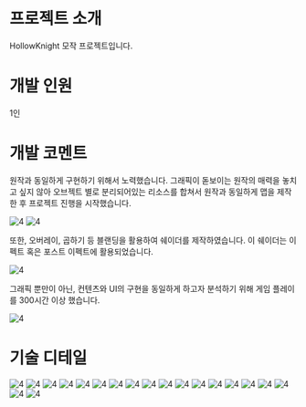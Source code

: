 # 프로젝트 소개
HollowKnight 모작 프로젝트입니다.

# 개발 인원
1인

# 개발 코멘트
원작과 동일하게 구현하기 위해서 노력했습니다. 
그래픽이 돋보이는 원작의 매력을 놓치고 싶지 않아 오브젝트 별로 분리되어있는 리소스를 합쳐서 원작과 동일하게 맵을 제작한 후 프로젝트 진행을 시작했습니다. 

![4](https://github.com/00moa00/hollowknight/blob/main/HollowKnight/PDF/image.png?raw=true)
![4](https://github.com/00moa00/hollowknight/blob/main/HollowKnight/PDF/image2.png?raw=true)

또한, 오버레이, 곱하기 등 블랜딩을 활용하여 쉐이더를 제작하였습니다. 이 쉐이더는 이펙트 혹은 포스트 이펙트에 활용되었습니다. 


![4](https://github.com/00moa00/hollowknight/blob/main/HollowKnight/PDF/image3.png?raw=true)

그래픽 뿐만이 아닌, 컨텐츠와 UI의 구현을 동일하게 하고자 분석하기 위해 게임 플레이를 300시간 이상 했습니다.


![4](https://github.com/00moa00/hollowknight/blob/main/HollowKnight/PDF/image4.png?raw=true)


# 기술 디테일

![4](https://github.com/00moa00/hollowknight/blob/main/HollowKnight/PDF/%EC%8A%AC%EB%9D%BC%EC%9D%B4%EB%93%9C29.PNG?raw=true)
![4](https://github.com/00moa00/hollowknight/blob/main/HollowKnight/PDF/%EC%8A%AC%EB%9D%BC%EC%9D%B4%EB%93%9C30.PNG?raw=true)
![4](https://github.com/00moa00/hollowknight/blob/main/HollowKnight/PDF/%EC%8A%AC%EB%9D%BC%EC%9D%B4%EB%93%9C31.PNG?raw=true)
![4](https://github.com/00moa00/hollowknight/blob/main/HollowKnight/PDF/%EC%8A%AC%EB%9D%BC%EC%9D%B4%EB%93%9C32.PNG?raw=true)
![4](https://github.com/00moa00/hollowknight/blob/main/HollowKnight/PDF/%EC%8A%AC%EB%9D%BC%EC%9D%B4%EB%93%9C33.PNG?raw=true)
![4](https://github.com/00moa00/hollowknight/blob/main/HollowKnight/PDF/%EC%8A%AC%EB%9D%BC%EC%9D%B4%EB%93%9C34.PNG?raw=true)
![4](https://github.com/00moa00/hollowknight/blob/main/HollowKnight/PDF/%EC%8A%AC%EB%9D%BC%EC%9D%B4%EB%93%9C35.PNG?raw=true)
![4](https://github.com/00moa00/hollowknight/blob/main/HollowKnight/PDF/%EC%8A%AC%EB%9D%BC%EC%9D%B4%EB%93%9C36.PNG?raw=true)
![4](https://github.com/00moa00/hollowknight/blob/main/HollowKnight/PDF/%EC%8A%AC%EB%9D%BC%EC%9D%B4%EB%93%9C37.PNG?raw=true)
![4](https://github.com/00moa00/hollowknight/blob/main/HollowKnight/PDF/%EC%8A%AC%EB%9D%BC%EC%9D%B4%EB%93%9C38.PNG?raw=true)
![4](https://github.com/00moa00/hollowknight/blob/main/HollowKnight/PDF/%EC%8A%AC%EB%9D%BC%EC%9D%B4%EB%93%9C39.PNG?raw=true)
![4](https://github.com/00moa00/hollowknight/blob/main/HollowKnight/PDF/%EC%8A%AC%EB%9D%BC%EC%9D%B4%EB%93%9C40.PNG?raw=true)
![4](https://github.com/00moa00/hollowknight/blob/main/HollowKnight/PDF/%EC%8A%AC%EB%9D%BC%EC%9D%B4%EB%93%9C41.PNG?raw=true)
![4](https://github.com/00moa00/hollowknight/blob/main/HollowKnight/PDF/%EC%8A%AC%EB%9D%BC%EC%9D%B4%EB%93%9C42.PNG?raw=true)
![4](https://github.com/00moa00/hollowknight/blob/main/HollowKnight/PDF/%EC%8A%AC%EB%9D%BC%EC%9D%B4%EB%93%9C43.PNG?raw=true)
![4](https://github.com/00moa00/hollowknight/blob/main/HollowKnight/PDF/%EC%8A%AC%EB%9D%BC%EC%9D%B4%EB%93%9C44.PNG?raw=true)
![4](https://github.com/00moa00/hollowknight/blob/main/HollowKnight/PDF/%EC%8A%AC%EB%9D%BC%EC%9D%B4%EB%93%9C45.PNG?raw=true)
![4](https://github.com/00moa00/hollowknight/blob/main/HollowKnight/PDF/%EC%8A%AC%EB%9D%BC%EC%9D%B4%EB%93%9C46.PNG?raw=true)
![4](https://github.com/00moa00/hollowknight/blob/main/HollowKnight/PDF/%EC%8A%AC%EB%9D%BC%EC%9D%B4%EB%93%9C47.PNG?raw=true)

